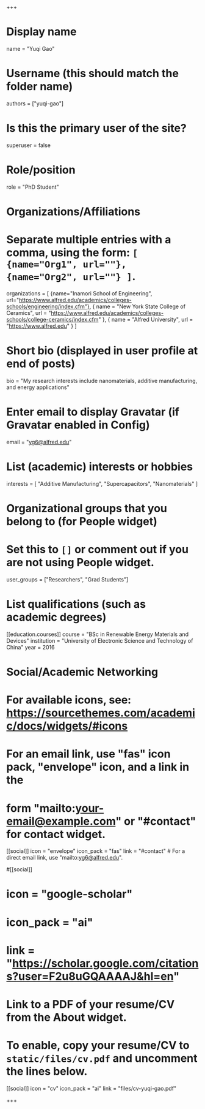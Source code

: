 +++
# Display name
name = "Yuqi Gao"

# Username (this should match the folder name)
authors = ["yuqi-gao"]

# Is this the primary user of the site?
superuser = false

# Role/position
role = "PhD Student"

# Organizations/Affiliations
#   Separate multiple entries with a comma, using the form: `[ {name="Org1", url=""}, {name="Org2", url=""} ]`.
organizations = [ {name="Inamori School of Engineering", url="https://www.alfred.edu/academics/colleges-schools/engineering/index.cfm"}, { name = "New York State College of Ceramics", url = "https://www.alfred.edu/academics/colleges-schools/college-ceramics/index.cfm" }, { name = "Alfred University", url = "https://www.alfred.edu" }  ]

# Short bio (displayed in user profile at end of posts)
bio = "My research interests include nanomaterials, additive manufacturing, and energy applications"

# Enter email to display Gravatar (if Gravatar enabled in Config)
email = "yg6@alfred.edu"

# List (academic) interests or hobbies
interests = [
  "Additive Manufacturing",
  "Supercapacitors",
  "Nanomaterials"
]

# Organizational groups that you belong to (for People widget)
#   Set this to `[]` or comment out if you are not using People widget.
user_groups = ["Researchers", "Grad Students"]

# List qualifications (such as academic degrees)


[[education.courses]]
  course = "BSc in Renewable Energy Materials and Devices"
  institution = "University of Electronic Science and Technology of China"
  year = 2016

  
# Social/Academic Networking
# For available icons, see: https://sourcethemes.com/academic/docs/widgets/#icons
#   For an email link, use "fas" icon pack, "envelope" icon, and a link in the
#   form "mailto:your-email@example.com" or "#contact" for contact widget.

[[social]]
  icon = "envelope"
  icon_pack = "fas"
  link = "#contact"  # For a direct email link, use "mailto:yg6@alfred.edu".

  
#[[social]]
#  icon = "google-scholar"
#  icon_pack = "ai"
#  link = "https://scholar.google.com/citations?user=F2u8uGQAAAAJ&hl=en"



# Link to a PDF of your resume/CV from the About widget.
# To enable, copy your resume/CV to `static/files/cv.pdf` and uncomment the lines below.
 [[social]]
   icon = "cv"
   icon_pack = "ai"
   link = "files/cv-yuqi-gao.pdf"

+++



